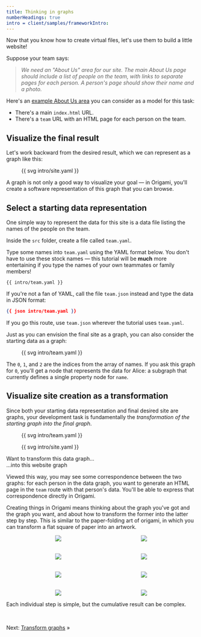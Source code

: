 ```yaml
---
title: Thinking in graphs
numberHeadings: true
intro = client/samples/frameworkIntro:
---
```


Now that you know how to create virtual files, let's use them to build a little website!

Suppose your team says:

> _We need an "About Us" area for our site. The main About Us page should include a list of people on the team, with links to separate pages for each person. A person's page should show their name and a photo._

Here's an [example About Us area](/samples/aboutUs) you can consider as a model for this task:

- There's a main `index.html` URL.
- There's a `team` URL with an HTML page for each person on the team.

## Visualize the final result

Let's work backward from the desired result, which we can represent as a graph like this:

<figure>
{{ svg intro/site.yaml }}
</figure>

A graph is not only a good way to visualize your goal — in Origami, you'll create a software representation of this graph that you can browse.

## Select a starting data representation

One simple way to represent the data for this site is a data file listing the names of the people on the team.

<span class="tutorialStep"></span> Inside the `src` folder, create a file called `team.yaml`.

<span class="tutorialStep"></span> Type some names into `team.yaml` using the YAML format below. You don't have to use these stock names — this tutorial will be **much** more entertaining if you type the names of your own teammates or family members!

```\yaml
{{ intro/team.yaml }}
```

If you're not a fan of YAML, call the file `team.json` instead and type the data in JSON format:

```json
{{ json intro/team.yaml }}
```

If you go this route, use `team.json` wherever the tutorial uses `team.yaml`.

Just as you can envision the final site as a graph, you can also consider the starting data as a graph:

<figure>
{{ svg intro/team.yaml }}
</figure>

The `0`, `1`, and `2` are the indices from the array of names. If you ask this graph for `0`, you'll get a node that represents the data for Alice: a subgraph that currently defines a single property node for `name`.

## Visualize site creation as a transformation

Since both your starting data representation and final desired site are graphs, your development task is fundamentally the _transformation of the starting graph into the final graph_.

<div class="sideBySide">
  <figure>
    {{ svg intro/team.yaml }}
  </figure>
  <figure>
    {{ svg intro/site.yaml }}
  </figure>
  <figcaption>Want to transform this data graph…</figcaption>
  <figcaption>…into this website graph</figcaption>
</div>

Viewed this way, you may see some correspondence between the two graphs: for each person in the data graph, you want to generate an HTML page in the `team` route with that person's data. You'll be able to express that correspondence directly in Origami.

Creating things in Origami means thinking about the graph you've got and the graph you want, and about how to transform the former into the latter step by step. This is similar to the paper-folding art of origami, in which you can transform a flat square of paper into an artwork.

<figure style="align-items: center; display: grid; gap: 2rem; grid-template-columns: repeat(auto-fit, minmax(125px, 1fr)); justify-items: center;">
  <img src="/assets/heart/step1.svg">
  <img src="/assets/heart/step2.svg">
  <img src="/assets/heart/step3.svg">
  <img src="/assets/heart/step4.svg">
  <img src="/assets/heart/step5.svg">
  <img src="/assets/heart/step6.svg">
  <img src="/assets/heart/step7.svg">
  <img src="/assets/heart/step8.svg">
</figure>

Each individual step is simple, but the cumulative result can be complex.

&nbsp;

Next: [Transform graphs](intro4.html) »
